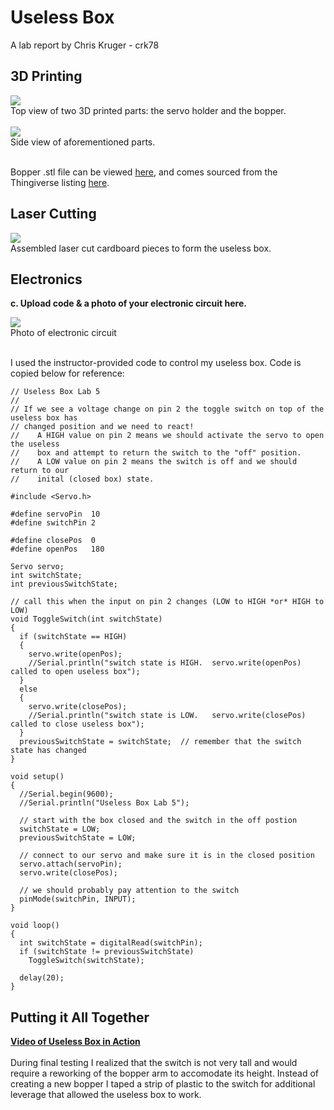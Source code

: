 # Useless Box

A lab report by Chris Kruger - crk78

## 3D Printing

<img src="https://i.imgur.com/L8R6NpN.jpg"><BR>Top view of two 3D printed parts: the servo holder and the bopper.<BR><BR>
<img src="https://i.imgur.com/XR51Rlk.jpg"><BR>Side view of aforementioned parts.<BR><BR>

Bopper .stl file can be viewed <a href="https://github.com/ckruger0/IDD-Fa18-Lab5/blob/master/useless_Machine_arm.stl">here</a>, and comes sourced from the Thingiverse listing <a href="https://www.thingiverse.com/thing:46289">here</a>. 

## Laser Cutting

<img src="https://i.imgur.com/OqCcntJ.jpg"><BR>
Assembled laser cut cardboard pieces to form the useless box. 

## Electronics

**c. Upload code & a photo of your electronic circuit here.**

<img src="https://i.imgur.com/EoExAaL.jpg"><BR>Photo of electronic circuit<br><br>

I used the instructor-provided code to control my useless box. Code is copied below for reference:

```
// Useless Box Lab 5
//
// If we see a voltage change on pin 2 the toggle switch on top of the useless box has 
// changed position and we need to react!
//    A HIGH value on pin 2 means we should activate the servo to open the useless 
//    box and attempt to return the switch to the "off" position.
//    A LOW value on pin 2 means the switch is off and we should return to our 
//    inital (closed box) state.

#include <Servo.h> 

#define servoPin  10
#define switchPin 2

#define closePos  0
#define openPos   180

Servo servo;
int switchState;
int previousSwitchState;

// call this when the input on pin 2 changes (LOW to HIGH *or* HIGH to LOW)
void ToggleSwitch(int switchState)
{    
  if (switchState == HIGH)
  {
    servo.write(openPos);
    //Serial.println("switch state is HIGH.  servo.write(openPos) called to open useless box");
  }
  else
  {
    servo.write(closePos);
    //Serial.println("switch state is LOW.   servo.write(closePos) called to close useless box");
  }
  previousSwitchState = switchState;  // remember that the switch state has changed 
}

void setup()
{
  //Serial.begin(9600);
  //Serial.println("Useless Box Lab 5");

  // start with the box closed and the switch in the off postion
  switchState = LOW;
  previousSwitchState = LOW;

  // connect to our servo and make sure it is in the closed position
  servo.attach(servoPin);
  servo.write(closePos);

  // we should probably pay attention to the switch
  pinMode(switchPin, INPUT); 
}

void loop()
{ 
  int switchState = digitalRead(switchPin);
  if (switchState != previousSwitchState)
    ToggleSwitch(switchState);

  delay(20);
}
```

## Putting it All Together

<a href="https://youtu.be/moohreKvdjw"><b>Video of Useless Box in Action</b></a>
<BR><BR>
During final testing I realized that the switch is not very tall and would require a reworking of the bopper arm to accomodate its height. Instead of creating a new bopper I taped a strip of plastic to the switch for additional leverage that allowed the useless box to work. 
